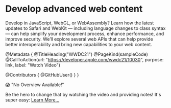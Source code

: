 # Develop advanced web content

Develop in JavaScript, WebGL, or WebAssembly? Learn how the latest updates to Safari and WebKit — including language changes to class syntax — can help simplify your development process, enhance performance, and improve security. We’ll explore several web APIs that can help provide better interoperability and bring new capabilities to your web content.

@Metadata {
   @TitleHeading("WWDC21")
   @PageKind(sampleCode)
   @CallToAction(url: "https://developer.apple.com/wwdc21/10030", purpose: link, label: "Watch Video")

   @Contributors {
      @GitHubUser(<replace this with your GitHub handle>)
   }
}

😱 "No Overview Available!"

Be the hero to change that by watching the video and providing notes! It's super easy:
 [Learn More…](https://wwdcnotes.github.io/WWDCNotes/documentation/wwdcnotes/contributing)
